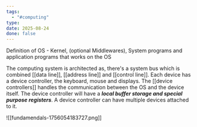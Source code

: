```yaml
---
tags:
  - "#computing"
type:
date: 2025-08-24
done: false
---
```

Definition of OS - Kernel, (optional Middlewares), System programs and application programs that works on the OS

The computing system is architected as, there's a system bus which is combined [[data line]], [[address line]] and [[control line]]. Each device has a device controller, the keyboard, mouse and displays. The [[device controllers]] handles the communication between the OS and the device itself. The device controller will have a ***local buffer storage and special purpose registers***. A device controller can have multiple devices attached to it.

![[fundamendals-1756054183727.png]]